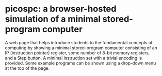 # picospc: a browser-hosted simulation of a minimal stored-program computer

A web page that helps introduce students to the fundamental concepts of computing by showing a minimal stored-program computer consisting of an IP (instruction pointer) register, some number of 8-bit memory registers, and a Step button. A minimal instruction set with a trivial encoding is provided. Some example programs can be shown using a drop-down menu at the top of the page.
